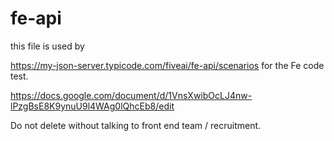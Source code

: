 # fe-api

this file is used by 

https://my-json-server.typicode.com/fiveai/fe-api/scenarios for the Fe code test.  

https://docs.google.com/document/d/1VnsXwibOcLJ4nw-lPzgBsE8K9ynuU9l4WAg0lQhcEb8/edit

Do not delete without talking to front end team / recruitment.  
